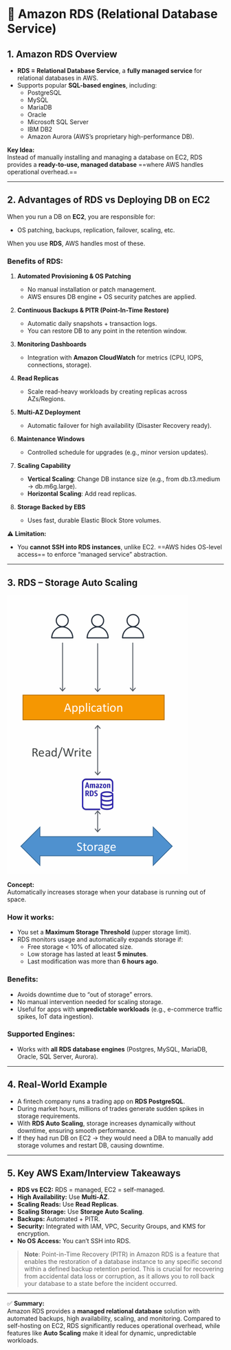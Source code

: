 
# 📘 Amazon RDS (Relational Database Service)

## 1. Amazon RDS Overview
- **RDS = Relational Database Service**, a **fully managed service** for relational databases in AWS.  
- Supports popular **SQL-based engines**, including:  
  - PostgreSQL  
  - MySQL  
  - MariaDB  
  - Oracle  
  - Microsoft SQL Server  
  - IBM DB2  
  - Amazon Aurora (AWS’s proprietary high-performance DB).  

**Key Idea:**  
Instead of manually installing and managing a database on EC2, RDS provides a **ready-to-use, managed database** ==where AWS handles operational overhead.==

---

## 2. Advantages of RDS vs Deploying DB on EC2

When you run a DB on **EC2**, you are responsible for:  
- OS patching, backups, replication, failover, scaling, etc.  

When you use **RDS**, AWS handles most of these.  

### Benefits of RDS:
1. **Automated Provisioning & OS Patching**  
   - No manual installation or patch management.  
   - AWS ensures DB engine + OS security patches are applied.  

2. **Continuous Backups & PITR (Point-In-Time Restore)**  
   - Automatic daily snapshots + transaction logs.  
   - You can restore DB to any point in the retention window.  

3. **Monitoring Dashboards**  
   - Integration with **Amazon CloudWatch** for metrics (CPU, IOPS, connections, storage).  

4. **Read Replicas**  
   - Scale read-heavy workloads by creating replicas across AZs/Regions.  

5. **Multi-AZ Deployment**  
   - Automatic failover for high availability (Disaster Recovery ready).  

6. **Maintenance Windows**  
   - Controlled schedule for upgrades (e.g., minor version updates).  

7. **Scaling Capability**  
   - **Vertical Scaling**: Change DB instance size (e.g., from db.t3.medium → db.m6g.large).  
   - **Horizontal Scaling**: Add read replicas.  

8. **Storage Backed by EBS**  
   - Uses fast, durable Elastic Block Store volumes.  

⚠️ **Limitation:**  
- You **cannot SSH into RDS instances**, unlike EC2. ==AWS hides OS-level access== to enforce “managed service” abstraction.  

---

## 3. RDS – Storage Auto Scaling

![alt text](image-238.png)

**Concept:**  
Automatically increases storage when your database is running out of space.  

### How it works:
- You set a **Maximum Storage Threshold** (upper storage limit).  
- RDS monitors usage and automatically expands storage if:  
  - Free storage < 10% of allocated size.  
  - Low storage has lasted at least **5 minutes**.  
  - Last modification was more than **6 hours ago**.  

### Benefits:
- Avoids downtime due to “out of storage” errors.  
- No manual intervention needed for scaling storage.  
- Useful for apps with **unpredictable workloads** (e.g., e-commerce traffic spikes, IoT data ingestion).  

### Supported Engines:
- Works with **all RDS database engines** (Postgres, MySQL, MariaDB, Oracle, SQL Server, Aurora).  

---

## 4. Real-World Example

- A fintech company runs a trading app on **RDS PostgreSQL**.  
- During market hours, millions of trades generate sudden spikes in storage requirements.  
- With **RDS Auto Scaling**, storage increases dynamically without downtime, ensuring smooth performance.  
- If they had run DB on EC2 → they would need a DBA to manually add storage volumes and restart DB, causing downtime.  

---

## 5. Key AWS Exam/Interview Takeaways
- **RDS vs EC2:** RDS = managed, EC2 = self-managed.  
- **High Availability:** Use **Multi-AZ**.  
- **Scaling Reads:** Use **Read Replicas**.  
- **Scaling Storage:** Use **Storage Auto Scaling**.  
- **Backups:** Automated + PITR.  
- **Security:** Integrated with IAM, VPC, Security Groups, and KMS for encryption.  
- **No OS Access:** You can’t SSH into RDS.  

> __Note__: Point-in-Time Recovery (PITR) in Amazon RDS is a feature that enables the restoration of a database instance to any specific second within a defined backup retention period. This is crucial for recovering from accidental data loss or corruption, as it allows you to roll back your database to a state before the incident occurred. 

---

✅ **Summary:**  
Amazon RDS provides a **managed relational database** solution with automated backups, high availability, scaling, and monitoring. Compared to self-hosting on EC2, RDS significantly reduces operational overhead, while features like **Auto Scaling** make it ideal for dynamic, unpredictable workloads.  

